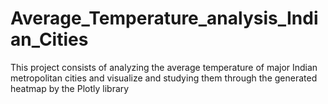 # Average_Temperature_analysis_Indian_Cities
This project consists of analyzing the average temperature of major Indian metropolitan cities and visualize and studying them through the generated heatmap by the Plotly library

